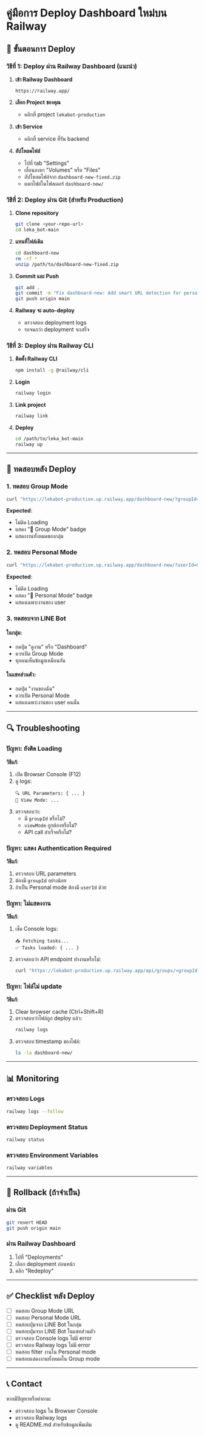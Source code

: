 # คู่มือการ Deploy Dashboard ใหม่บน Railway

## 🚀 ขั้นตอนการ Deploy

### วิธีที่ 1: Deploy ผ่าน Railway Dashboard (แนะนำ)

1. **เข้า Railway Dashboard**
   ```
   https://railway.app/
   ```

2. **เลือก Project ของคุณ**
   - คลิกที่ project `lekabot-production`

3. **เข้า Service**
   - คลิกที่ service ที่รัน backend

4. **อัปโหลดไฟล์**
   - ไปที่ tab "Settings"
   - เลื่อนลงหา "Volumes" หรือ "Files"
   - อัปโหลดไฟล์จาก `dashboard-new-fixed.zip`
   - แตกไฟล์ในโฟลเดอร์ `dashboard-new/`

### วิธีที่ 2: Deploy ผ่าน Git (สำหรับ Production)

1. **Clone repository**
   ```bash
   git clone <your-repo-url>
   cd leka_bot-main
   ```

2. **แทนที่ไฟล์เดิม**
   ```bash
   cd dashboard-new
   rm -rf *
   unzip /path/to/dashboard-new-fixed.zip
   ```

3. **Commit และ Push**
   ```bash
   git add .
   git commit -m "Fix dashboard-new: Add smart URL detection for personal/group modes"
   git push origin main
   ```

4. **Railway จะ auto-deploy**
   - ตรวจสอบ deployment logs
   - รอจนกว่า deployment จะเสร็จ

### วิธีที่ 3: Deploy ผ่าน Railway CLI

1. **ติดตั้ง Railway CLI**
   ```bash
   npm install -g @railway/cli
   ```

2. **Login**
   ```bash
   railway login
   ```

3. **Link project**
   ```bash
   railway link
   ```

4. **Deploy**
   ```bash
   cd /path/to/leka_bot-main
   railway up
   ```

---

## 🧪 ทดสอบหลัง Deploy

### 1. ทดสอบ Group Mode
```bash
curl "https://lekabot-production.up.railway.app/dashboard-new/?groupId=2f5b9113-b8cf-4196-8929-bff6b26cbd65"
```

**Expected**: 
- ไม่ติด Loading
- แสดง "👥 Group Mode" badge
- แสดงงานทั้งหมดของกลุ่ม

### 2. ทดสอบ Personal Mode
```bash
curl "https://lekabot-production.up.railway.app/dashboard-new/?userId=Uc92411a226e4d4c9866adef05068bdf1&groupId=2f5b9113-b8cf-4196-8929-bff6b26cbd65"
```

**Expected**:
- ไม่ติด Loading
- แสดง "👤 Personal Mode" badge
- แสดงเฉพาะงานของ user

### 3. ทดสอบจาก LINE Bot

#### ในกลุ่ม:
- กดปุ่ม "ดูงาน" หรือ "Dashboard"
- ควรเปิด Group Mode
- ทุกคนเห็นข้อมูลเหมือนกัน

#### ในแชทส่วนตัว:
- กดปุ่ม "งานของฉัน"
- ควรเปิด Personal Mode
- แสดงเฉพาะงานของ user คนนั้น

---

## 🔍 Troubleshooting

### ปัญหา: ยังติด Loading

**วิธีแก้**:
1. เปิด Browser Console (F12)
2. ดู logs:
   ```
   🔍 URL Parameters: { ... }
   📍 View Mode: ...
   ```
3. ตรวจสอบว่า:
   - มี `groupId` หรือไม่?
   - `viewMode` ถูกต้องหรือไม่?
   - API call สำเร็จหรือไม่?

### ปัญหา: แสดง Authentication Required

**วิธีแก้**:
1. ตรวจสอบ URL parameters
2. ต้องมี `groupId` อย่างน้อย
3. ถ้าเป็น Personal mode ต้องมี `userId` ด้วย

### ปัญหา: ไม่แสดงงาน

**วิธีแก้**:
1. เช็ค Console logs:
   ```
   📥 Fetching tasks...
   ✅ Tasks loaded: { ... }
   ```
2. ตรวจสอบว่า API endpoint ทำงานหรือไม่:
   ```bash
   curl "https://lekabot-production.up.railway.app/api/groups/<groupId>/tasks"
   ```

### ปัญหา: ไฟล์ไม่ update

**วิธีแก้**:
1. Clear browser cache (Ctrl+Shift+R)
2. ตรวจสอบว่าไฟล์ถูก deploy แล้ว:
   ```bash
   railway logs
   ```
3. ตรวจสอบ timestamp ของไฟล์:
   ```bash
   ls -la dashboard-new/
   ```

---

## 📊 Monitoring

### ตรวจสอบ Logs

```bash
railway logs --follow
```

### ตรวจสอบ Deployment Status

```bash
railway status
```

### ตรวจสอบ Environment Variables

```bash
railway variables
```

---

## 🔄 Rollback (ถ้าจำเป็น)

### ผ่าน Git

```bash
git revert HEAD
git push origin main
```

### ผ่าน Railway Dashboard

1. ไปที่ "Deployments"
2. เลือก deployment ก่อนหน้า
3. คลิก "Redeploy"

---

## ✅ Checklist หลัง Deploy

- [ ] ทดสอบ Group Mode URL
- [ ] ทดสอบ Personal Mode URL
- [ ] ทดสอบปุ่มจาก LINE Bot ในกลุ่ม
- [ ] ทดสอบปุ่มจาก LINE Bot ในแชทส่วนตัว
- [ ] ตรวจสอบ Console logs ไม่มี error
- [ ] ตรวจสอบ Railway logs ไม่มี error
- [ ] ทดสอบ filter งานใน Personal mode
- [ ] ทดสอบแสดงงานทั้งหมดใน Group mode

---

## 📞 Contact

หากมีปัญหาหรือคำถาม:
- ตรวจสอบ logs ใน Browser Console
- ตรวจสอบ Railway logs
- ดู README.md สำหรับข้อมูลเพิ่มเติม


